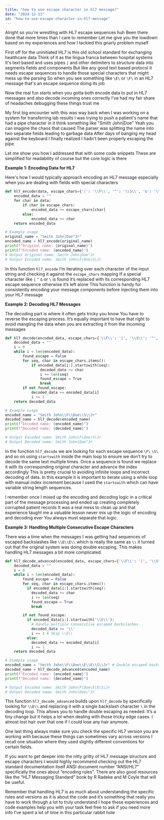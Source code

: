 ```yaml
---
title: "how to use escape character in hl7 message?"
date: "2024-12-13"
id: "how-to-use-escape-character-in-hl7-message"
---
```


Alright so you're wrestling with HL7 escape sequences huh Been there done that more times than I care to remember Let me give you the lowdown based on my experiences and how I tackled this gnarly problem myself

First off for the uninitiated HL7 is this old school standard for exchanging healthcare data Think of it as the lingua franca between hospital systems It's text based and uses pipes `|` and other delimiters to structure data into segments fields and components But like any good text based protocol it needs escape sequences to handle those special characters that might mess up the parsing So when you see something like `\E\` or `\F\` in an HL7 message that's an escape sequence doing its job

Now the real fun starts when you gotta both encode data to put in HL7 messages and also decode incoming ones correctly I've had my fair share of headaches debugging these things trust me

My first big encounter with this was way back when I was working on a system for transferring lab results I was trying to push a patient's name that had a pipe character in it think something like "Smith John|Doe" Yeah you can imagine the chaos that caused The parser was splitting the name into two separate fields leading to garbage data After days of banging my head against the keyboard I finally realized I hadn't been properly escaping the pipe

Let me show you how I addressed that with some code snippets These are simplified for readability of course but the core logic is there

**Example 1: Encoding Data for HL7**

Here's how I would typically approach encoding an HL7 message especially when you are dealing with fields with special characters

```python
def hl7_encode(data, escape_chars={'|': '\\F\\', '^': '\\S\\', '&': '\\T\\', '\\': '\\E\\'}):
    encoded_data = ""
    for char in data:
        if char in escape_chars:
            encoded_data += escape_chars[char]
        else:
            encoded_data += char
    return encoded_data

# Example usage
original_name = "Smith John|Doe^Jr"
encoded_name = hl7_encode(original_name)
print(f"Original name: {original_name}")
print(f"Encoded name: {encoded_name}")
# Output Original name: Smith John|Doe^Jr
# Output Encoded name: Smith John\F\Doe\S\Jr
```

In this function `hl7_encode` I’m iterating over each character of the input string and checking it against the `escape_chars` mapping If a special character like `|` `^` `&` or `\` is found it’s replaced with its corresponding HL7 escape sequence otherwise it’s left alone This function is handy for consistently encoding your message components before injecting them into your HL7 message

**Example 2: Decoding HL7 Messages**

The decoding part is where it often gets tricky you know You have to reverse the escaping process. It’s equally important to have that right to avoid mangling the data when you are extracting it from the incoming messages

```python
def hl7_decode(encoded_data, escape_chars={'\\F\\': '|', '\\S\\': '^', '\\T\\': '&', '\\E\\': '\\'}):
    decoded_data = ""
    i = 0
    while i < len(encoded_data):
        found_escape = False
        for seq, char in escape_chars.items():
            if encoded_data[i:].startswith(seq):
                decoded_data += char
                i += len(seq)
                found_escape = True
                break
        if not found_escape:
            decoded_data += encoded_data[i]
            i += 1
    return decoded_data

# Example usage
encoded_name = "Smith John\\F\\Doe\\S\\Jr"
decoded_name = hl7_decode(encoded_name)
print(f"Encoded name: {encoded_name}")
print(f"Decoded name: {decoded_name}")

# Output Encoded name: Smith John\F\Doe\S\Jr
# Output Decoded name: Smith John|Doe^Jr
```

In the function `hl7_decode` we are looking for each escape sequence `\F\` `\S\` and so on using `startswith` inside the main loop to ensure we don’t try to decode the same text multiple times. Once a sequence is found we replace it with its corresponding original character and advance the index accordingly This is pretty crucial to avoiding infinite loops and incorrect decoding of data. In this example it is important to iterate using a while loop with manual index increment because I used the `startswith` which can have variable string length sequences.

I remember once I mixed up the encoding and decoding logic in a critical part of the message processing and ended up creating completely corrupted patient records It was a real mess to clean up and that experience taught me a valuable lesson never mix up the logic of encoding and decoding ever You always must separate that logic.

**Example 3: Handling Multiple Consecutive Escape Characters**

There was a time when the messages I was getting had sequences of escaped backslashes like `\\E\\E\\` which is really the same as `\\` it turned out that the original system was doing double escaping. This makes handling HL7 messages a bit more complicated.

```python
def hl7_decode_advanced(encoded_data, escape_chars={'\\F\\': '|', '\\S\\': '^', '\\T\\': '&', '\\E\\': '\\'}):
    decoded_data = ""
    i = 0
    while i < len(encoded_data):
        found_escape = False
        for seq, char in escape_chars.items():
          if encoded_data[i:].startswith(seq):
            decoded_data += char
            i += len(seq)
            found_escape = True
            break

        if not found_escape:
          if encoded_data[i:].startswith('\\E\\'):
            # Handle multiple consecutive escaped backslashes
            decoded_data += '\\'
            i += 3 # Skip \\E\\
          else:
            decoded_data += encoded_data[i]
            i += 1
    return decoded_data

# Example usage
encoded_name = "Smith John\\F\\Doe\\E\\E\\S\\Jr" # Double escaped backslash.
decoded_name = hl7_decode_advanced(encoded_name)
print(f"Encoded name: {encoded_name}")
print(f"Decoded name: {decoded_name}")

# Output Encoded name: Smith John\F\Doe\E\E\S\Jr
# Output Decoded name: Smith John|Doe\^Jr

```

This function `hl7_decode_advanced` builds upon `hl7_decode` by specifically looking for `\\E\\` and replacing it with a single backslash character `\` in the decoding loop. This allows you to handle double escaping as needed. It’s a tiny change but it helps a lot when dealing with those tricky edge cases. I almost lost hair over that one if I could lose any hair anymore.

One last thing always make sure you check the specific HL7 version you are working with because these things can sometimes vary across versions I recall one situation where they used slightly different conventions for certain fields.

If you want to get deeper into the nitty gritty of HL7 message structure and escape characters I would highly recommend checking out the HL7 standard documentation itself ANSI document number “ANSI/HL7” specifically the ones about “encoding rules”. There are also good resources like the “HL7 Messaging Standard” book by R Radeke and M Coyle that will be useful.

Remember that handling HL7 is as much about understanding the specific rules and versions as it is about the code and it’s something that really you have to work through a lot to truly understand I hope these experiences and code examples help you with your task feel free to ask if you need more info I've spent a lot of time in this particular rabbit hole
